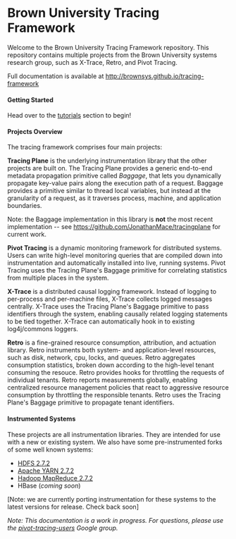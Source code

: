 # Brown University Tracing Framework

Welcome to the Brown University Tracing Framework repository.  This repository contains multiple projects from the Brown University systems research group, such as X-Trace, Retro, and Pivot Tracing.

Full documentation is available at http://brownsys.github.io/tracing-framework

#### Getting Started

Head over to the [tutorials](http://brownsys.github.io/tracing-framework/docs/tutorials.html) section to begin!  

#### Projects Overview

The tracing framework comprises four main projects:

**Tracing Plane** is the underlying instrumentation library that the other projects are built on.  The Tracing Plane provides a generic end-to-end metadata propagation primitive called *Baggage*, that lets you dynamically propagate key-value pairs along the execution path of a request.  Baggage provides a primitive similar to thread local variables, but instead at the granularity of a request, as it traverses process, machine, and application boundaries.

Note: the Baggage implementation in this library is **not** the most recent implementation -- see https://github.com/JonathanMace/tracingplane for current work.

**Pivot Tracing** is a dynamic monitoring framework for distributed systems.  Users can write high-level monitoring queries that are compiled down into instrumentation and automatically installed into live, running systems.  Pivot Tracing uses the Tracing Plane's Baggage primitive for correlating statistics from multiple places in the system.

**X-Trace** is a distributed causal logging framework.  Instead of logging to per-process and per-machine files, X-Trace collects logged messages centrally.  X-Trace uses the Tracing Plane's Baggage primitive to pass identifiers through the system, enabling causally related logging statements to be tied together.  X-Trace can automatically hook in to existing log4j/commons loggers.

**Retro** is a fine-grained resource consumption, attribution, and actuation library.  Retro instruments both system- and application-level resources, such as disk, network, cpu, locks, and queues.  Retro aggregates consumption statistics, broken down according to the high-level tenant consuming the resouce.  Retro provides hooks for throttling the requests of individual tenants.  Retro reports measurements globally, enabling centralized resource management policies that react to aggressive resource consumption by throttling the responsible tenants.  Retro uses the Tracing Plane's Baggage primitive to propagate tenant identifiers.

#### Instrumented Systems

These projects are all instrumentation libraries.  They are intended for use with a new or existing system.  We also have some pre-instrumented forks of some well known systems:
* [HDFS 2.7.2](https://github.com/brownsys/hadoop/tree/brownsys-pivottracing-2.7.2)
* [Apache YARN 2.7.2](https://github.com/brownsys/hadoop/tree/brownsys-pivottracing-2.7.2)
* [Hadoop MapReduce 2.7.2](https://github.com/brownsys/hadoop/tree/brownsys-pivottracing-2.7.2)
* HBase (*coming soon*)

[Note: we are currently porting instrumentation for these systems to the latest versions for release.  Check back soon]

*Note: This documentation is a work in progress.  For questions, please use the [pivot-tracing-users](https://groups.google.com/forum/#!forum/pivot-tracing-users) Google group.*
